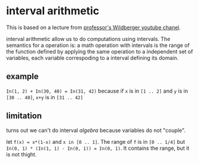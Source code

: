 # interval arithmetic
This is based on a lecture from [professor's Wildberger youtube chanel](https://www.youtube.com/@njwildberger).

interval arithmetic allow us to do computations using intervals. The semantics for a operation is: a math operation with intervals is the range of the function defined by applying the same operation to a independent set of variables, each variable correspoding to a interval defining its domain.

## example

`In(1, 2) + In(30, 40) = In(31, 42)` because if `x` is in `[1 .. 2]` and `y` is in `[30 .. 40]`, `x+y` is in `[31 .. 42]`

## limitation
turns out we can't do interval _algebra_ because variables do not "couple".

let `f(x) = x*(1-x)` and `x in [0 .. 1]`. The range of `f` is in `[0 .. 1/4]` but `In(0, 1) * (In(1, 1) - In(0, 1)) = In(0, 1)`. It contains the range, but it is not thight.